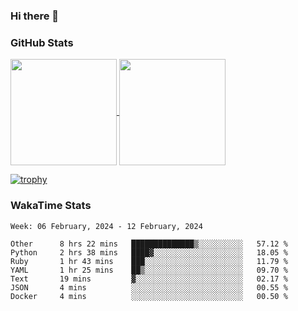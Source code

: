 ### Hi there 👋

### GitHub Stats

<a href="https://github.com/anuraghazra/github-readme-stats">
  <img align="center" height="170px" src="https://github-readme-stats.vercel.app/api/top-langs/?username=tksfjt1024&layout=compact&count_private=true&show_icons=true&show_icons=true&theme=graywhite" />
</a>
<a href="https://github.com/anuraghazra/github-readme-stats">
  <img align="center" height="170px" src="https://github-readme-stats.vercel.app/api?username=tksfjt1024&count_private=true&show_icons=true&show_icons=true&theme=graywhite" />
</a>

[![trophy](https://github-profile-trophy.vercel.app/?username=tksfjt1024)](https://github.com/ryo-ma/github-profile-trophy)

### WakaTime Stats

<!--START_SECTION:waka-->
```text
Week: 06 February, 2024 - 12 February, 2024

Other      8 hrs 22 mins   ██████████████▒░░░░░░░░░░   57.12 % 
Python     2 hrs 38 mins   ████▓░░░░░░░░░░░░░░░░░░░░   18.05 % 
Ruby       1 hr 43 mins    ███░░░░░░░░░░░░░░░░░░░░░░   11.79 % 
YAML       1 hr 25 mins    ██▒░░░░░░░░░░░░░░░░░░░░░░   09.70 % 
Text       19 mins         ▓░░░░░░░░░░░░░░░░░░░░░░░░   02.17 % 
JSON       4 mins          ░░░░░░░░░░░░░░░░░░░░░░░░░   00.55 % 
Docker     4 mins          ░░░░░░░░░░░░░░░░░░░░░░░░░   00.50 % 
```
<!--END_SECTION:waka-->
